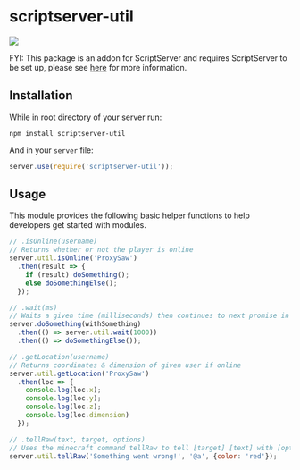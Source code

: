 scriptserver-util
====================

[![](http://i.imgur.com/zhptNme.png)](https://github.com/garrettjoecox/scriptserver)

FYI: This package is an addon for ScriptServer and requires ScriptServer to be set up, please see [here](https://github.com/garrettjoecox/scriptserver) for more information.

## Installation
While in root directory of your server run:
```
npm install scriptserver-util
```
And in your `server` file:
```javascript
server.use(require('scriptserver-util'));
```

## Usage
This module provides the following basic helper functions to help developers get started with modules.
```javascript
// .isOnline(username)
// Returns whether or not the player is online
server.util.isOnline('ProxySaw')
  .then(result => {
    if (result) doSomething();
    else doSomethingElse();
  });

// .wait(ms)
// Waits a given time (milliseconds) then continues to next promise in chain
server.doSomething(withSomething)
  .then(() => server.util.wait(1000))
  .then(() => doSomethingElse());

// .getLocation(username)
// Returns coordinates & dimension of given user if online
server.util.getLocation('ProxySaw')
  .then(loc => {
    console.log(loc.x);
    console.log(loc.y);
    console.log(loc.z);
    console.log(loc.dimension)
  });

// .tellRaw(text, target, options)
// Uses the minecraft command tellRaw to tell [target] [text] with [options]
server.util.tellRaw('Something went wrong!', '@a', {color: 'red'});
```
